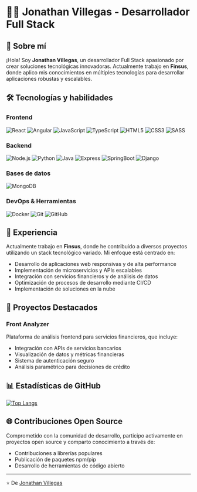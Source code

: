 # 👨‍💻 Jonathan Villegas - Desarrollador Full Stack

## 🚀 Sobre mí
¡Hola! Soy **Jonathan Villegas**, un desarrollador Full Stack apasionado por crear soluciones tecnológicas innovadoras. Actualmente trabajo en **Finsus**, donde aplico mis conocimientos en múltiples tecnologías para desarrollar aplicaciones robustas y escalables.

## 🛠️ Tecnologías y habilidades

### Frontend
![React](https://img.shields.io/badge/-React-61DAFB?style=for-the-badge&logo=react&logoColor=black)
![Angular](https://img.shields.io/badge/-Angular-DD0031?style=for-the-badge&logo=angular&logoColor=white)
![JavaScript](https://img.shields.io/badge/-JavaScript-F7DF1E?style=for-the-badge&logo=javascript&logoColor=black)
![TypeScript](https://img.shields.io/badge/-TypeScript-3178C6?style=for-the-badge&logo=typescript&logoColor=white)
![HTML5](https://img.shields.io/badge/-HTML5-E34F26?style=for-the-badge&logo=html5&logoColor=white)
![CSS3](https://img.shields.io/badge/-CSS3-1572B6?style=for-the-badge&logo=css3&logoColor=white)
![SASS](https://img.shields.io/badge/-SASS-CC6699?style=for-the-badge&logo=sass&logoColor=white)

### Backend
![Node.js](https://img.shields.io/badge/-Node.js-339933?style=for-the-badge&logo=nodedotjs&logoColor=white)
![Python](https://img.shields.io/badge/-Python-3776AB?style=for-the-badge&logo=python&logoColor=white)
![Java](https://img.shields.io/badge/-Java-007396?style=for-the-badge&logo=java&logoColor=white)
![Express](https://img.shields.io/badge/-Express-000000?style=for-the-badge&logo=express&logoColor=white)
![SpringBoot](https://img.shields.io/badge/-Spring%20Boot-6DB33F?style=for-the-badge&logo=springboot&logoColor=white)
![Django](https://img.shields.io/badge/-Django-092E20?style=for-the-badge&logo=django&logoColor=white)

### Bases de datos
![MongoDB](https://img.shields.io/badge/-MongoDB-47A248?style=for-the-badge&logo=mongodb&logoColor=white)

### DevOps & Herramientas
![Docker](https://img.shields.io/badge/-Docker-2496ED?style=for-the-badge&logo=docker&logoColor=white)
![Git](https://img.shields.io/badge/-Git-F05032?style=for-the-badge&logo=git&logoColor=white)
![GitHub](https://img.shields.io/badge/-GitHub-181717?style=for-the-badge&logo=github&logoColor=white)

## 💼 Experiencia

Actualmente trabajo en **Finsus**, donde he contribuido a diversos proyectos utilizando un stack tecnológico variado. Mi enfoque está centrado en:

- Desarrollo de aplicaciones web responsivas y de alta performance
- Implementación de microservicios y APIs escalables
- Integración con servicios financieros y de análisis de datos
- Optimización de procesos de desarrollo mediante CI/CD
- Implementación de soluciones en la nube

## 🌟 Proyectos Destacados

### Front Analyzer
Plataforma de análisis frontend para servicios financieros, que incluye:
- Integración con APIs de servicios bancarios
- Visualización de datos y métricas financieras
- Sistema de autenticación seguro
- Análisis paramétrico para decisiones de crédito

## 📊 Estadísticas de GitHub

[![Top Langs](https://github-readme-stats.vercel.app/api/top-langs/?username=terrster&layout=compact&theme=radical)](https://github.com/anuraghazra/github-readme-stats)

## 🌐 Contribuciones Open Source

Comprometido con la comunidad de desarrollo, participo activamente en proyectos open source y comparto conocimiento a través de:
- Contribuciones a librerías populares
- Publicación de paquetes npm/pip
- Desarrollo de herramientas de código abierto

---

⭐️ De [Jonathan Villegas](https://github.com/TU_USERNAME)
